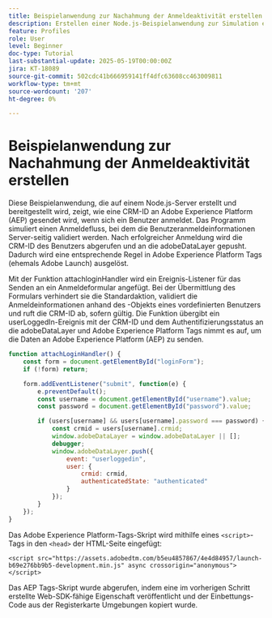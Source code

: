 ```yaml
---
title: Beispielanwendung zur Nachahmung der Anmeldeaktivität erstellen
description: Erstellen einer Node.js-Beispielanwendung zur Simulation eines Anmeldeflusses
feature: Profiles
role: User
level: Beginner
doc-type: Tutorial
last-substantial-update: 2025-05-19T00:00:00Z
jira: KT-18089
source-git-commit: 502cdc41b666959141ff4dfc63608cc463009811
workflow-type: tm+mt
source-wordcount: '207'
ht-degree: 0%

---
```



# Beispielanwendung zur Nachahmung der Anmeldeaktivität erstellen

Diese Beispielanwendung, die auf einem Node.js-Server erstellt und bereitgestellt wird, zeigt, wie eine CRM-ID an Adobe Experience Platform (AEP) gesendet wird, wenn sich ein Benutzer anmeldet. Das Programm simuliert einen Anmeldefluss, bei dem die Benutzeranmeldeinformationen Server-seitig validiert werden. Nach erfolgreicher Anmeldung wird die CRM-ID des Benutzers abgerufen und an die adobeDataLayer gepusht. Dadurch wird eine entsprechende Regel in Adobe Experience Platform Tags (ehemals Adobe Launch) ausgelöst.

Mit der Funktion attachloginHandler wird ein Ereignis-Listener für das Senden an ein Anmeldeformular angefügt. Bei der Übermittlung des Formulars verhindert sie die Standardaktion, validiert die Anmeldeinformationen anhand des -Objekts eines vordefinierten Benutzers und ruft die CRM-ID ab, sofern gültig. Die Funktion übergibt ein userLoggedIn-Ereignis mit der CRM-ID und dem Authentifizierungsstatus an die adobeDataLayer und Adobe Experience Platform Tags nimmt es auf, um die Daten an Adobe Experience Platform (AEP) zu senden.


```javascript
function attachLoginHandler() {
    const form = document.getElementById("loginForm");
    if (!form) return;

    form.addEventListener("submit", function(e) {
        e.preventDefault();
        const username = document.getElementById("username").value;
        const password = document.getElementById("password").value;

        if (users[username] && users[username].password === password) {
            const crmid = users[username].crmid;
            window.adobeDataLayer = window.adobeDataLayer || [];
            debugger;
            window.adobeDataLayer.push({
                event: "userloggedin",
                user: {
                    crmid: crmid,
                    authenticatedState: "authenticated"
                }
            });
        }
    });
}
```

Das Adobe Experience Platform-Tags-Skript wird mithilfe eines `<script>`-Tags in den `<head>` der HTML-Seite eingefügt:

`<script src="https://assets.adobedtm.com/b5eu4857867/4e4d84957/launch-b69e276bb9b5-development.min.js" async crossorigin="anonymous"></script>`

Das AEP Tags-Skript wurde abgerufen, indem eine im vorherigen Schritt erstellte Web-SDK-fähige Eigenschaft veröffentlicht und der Einbettungs-Code aus der Registerkarte Umgebungen kopiert wurde.


